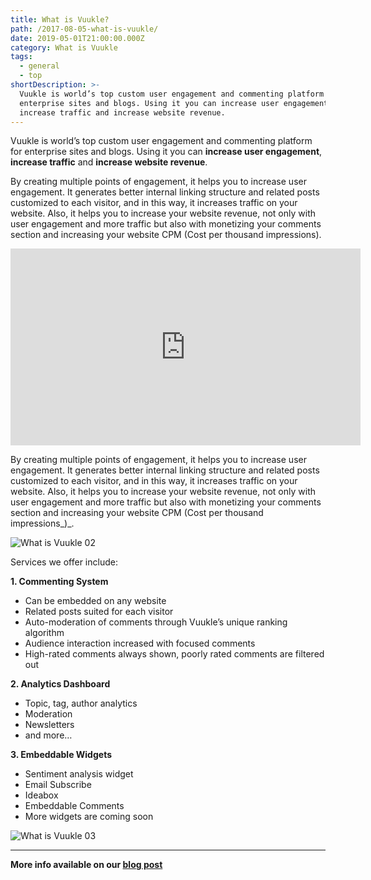 ```yaml
---
title: What is Vuukle?
path: /2017-08-05-what-is-vuukle/
date: 2019-05-01T21:00:00.000Z
category: What is Vuukle
tags:
  - general
  - top
shortDescription: >-
  Vuukle is world’s top custom user engagement and commenting platform for
  enterprise sites and blogs. Using it you can increase user engagement,
  increase traffic and increase website revenue.
---
```

Vuukle is world’s top custom user engagement and commenting platform for enterprise sites and blogs. Using it you can **increase user engagement**, **increase traffic** and **increase website revenue**.

By creating multiple points of engagement, it helps you to increase user engagement. It generates better internal linking structure and related posts customized to each visitor, and in this way, it increases traffic on your website. Also, it helps you to increase your website revenue, not only with user engagement and more traffic but also with monetizing your comments section and increasing your website CPM (Cost per thousand impressions).

<iframe width="560" height="315" src="https://www.youtube.com/embed/y2Cl0hsdWI0" frameborder="0" allowfullscreen></iframe>

By creating multiple points of engagement, it helps you to increase user engagement. It generates better internal linking structure and related posts customized to each visitor, and in this way, it increases traffic on your website. Also, it helps you to increase your website revenue, not only with user engagement and more traffic but also with monetizing your comments section and increasing your website CPM (Cost per thousand impressions_)_.

![What is Vuukle 02](/img/2017-08-05-what-is-vuukle-img-2.png)

Services we offer include:

**1. Commenting System**

* Can be embedded on any website
* Related posts suited for each visitor
* Auto-moderation of comments through Vuukle’s unique ranking algorithm
* Audience interaction increased with focused comments
* High-rated comments always shown, poorly rated comments are filtered out



**2. Analytics Dashboard**

* Topic, tag, author analytics
* Moderation
* Newsletters
* and more…



**3.  Embeddable Widgets**

* Sentiment analysis widget
* Email Subscribe
* Ideabox
* Embeddable Comments
* More widgets are coming soon

![What is Vuukle 03](/img/2017-08-05-what-is-vuukle-m1.png)

- - -

**More info available on our [blog post](http://blog.vuukle.com/what-is-vuukle/)**
